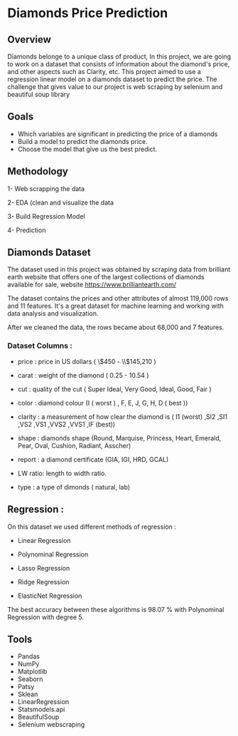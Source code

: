 # Diamonds Price Prediction

## Overview

Diamonds belonge to a unique class of product, In this project, we are going to work on a dataset that consists of information about the diamond's price, and other aspects such as Clarity, etc.
This project aimed to use a regression linear model on a diamonds dataset to predict the price.
The challenge that gives value to our project is web scraping by selenium and beautiful soup library

## Goals

- Which variables are significant in predicting the price of a diamonds
- Build a model to predict the diamonds price.
- Choose the model that give us the best predict.

## Methodology

1- Web scrapping the data 

2- EDA (clean and visualize the data

3- Build Regression Model

4- Prediction

## Diamonds Dataset 

The dataset used in this project was obtained by scraping data from  brilliant earth website that offers one of the largest collections of diamonds available for sale, website https://www.brilliantearth.com/

The dataset contains the prices and other attributes of almost 119,000 rows and 11 features. It's a great dataset for machine learning and working with data analysis and visualization.

After we cleaned the data, the rows became about 68,000 and 7 features.

### Dataset Columns :

- price : price in US dollars ( \\$450 - \\$145,210 )

- carat : weight of the diamond ( 0.25 - 10.54 )

- cut : quality of the cut ( Super Ideal, Very Good, Ideal, Good, Fair )

- color : diamond colour (I  ( worst ) , F, E, J, G, H, D ( best )) 

- clarity : a measurement of how clear the diamond is ( I1 (worst) ,SI2 ,SI1 ,VS2 ,VS1 ,VVS2 ,VVS1 ,IF (best))

- shape : diamonds shape (Round, Marquise, Princess, Heart, Emerald, Pear, Oval, Cushion, Radiant, Asscher)
       
- report : a diamond certificate (GIA, IGI, HRD, GCAL)

- LW ratio: length to width ratio.

- type : a type of dimonds ( natural, lab)


## Regression :



On this dataset we used different methods of regression :

- Linear Regression

- Polynominal Regression

- Lasso Regression

- Ridge Regression

- ElasticNet Regression

The best accuracy between these algorithms is 98.07 % with Polynominal Regression with degree 5.



## Tools

- Pandas
- NumPy
- Matplotlib
- Seaborn
- Patsy
- Sklean
- LinearRegression
- Statsmodels.api
- BeautifulSoup
- Selenium webscraping


```python

```
